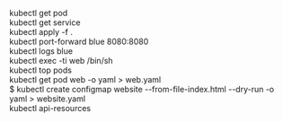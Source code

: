 kubectl get pod  
kubectl get service  
kubectl apply -f .  
kubectl port-forward blue 8080:8080  
kubectl logs blue  
kubectl exec -ti web /bin/sh  
kubectl top pods  
kubectl get pod web -o yaml > web.yaml  
$ kubectl create configmap website --from-file-index.html --dry-run -o yaml > website.yaml  
kubectl api-resources  
